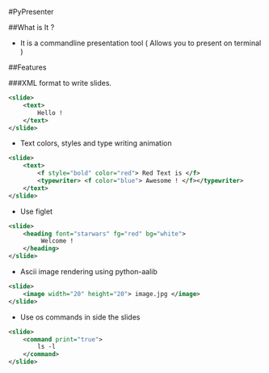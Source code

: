 #PyPresenter


##What is It ?

* It is a commandline presentation tool ( Allows you to present on terminal )

##Features

###XML format to write slides. 

``` xml
<slide>
	<text>
		Hello !
	</text>
</slide>
```

* Text colors, styles and type writing animation
``` xml
<slide>
	<text>
		<f style="bold" color="red"> Red Text is </f>
		<typewriter> <f color="blue"> Awesome ! </f></typewriter>
	</text>
</slide>
```
* Use figlet 
``` xml
<slide>
	<heading font="starwars" fg="red" bg="white">
		 Welcome !
	</heading>
</slide>
```

* Ascii image rendering using python-aalib
``` xml
<slide>
	<image width="20" height="20"> image.jpg </image>
</slide>
```

* Use os commands in side the slides
``` xml
<slide>
	<command print="true">
		ls -l 
	</command>
</slide>
```
